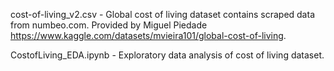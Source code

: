 cost-of-living_v2.csv - Global cost of living dataset contains scraped data from numbeo.com.  Provided by Miguel Piedade https://www.kaggle.com/datasets/mvieira101/global-cost-of-living.

CostofLiving_EDA.ipynb - Exploratory data analysis of cost of living dataset.
